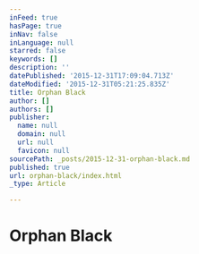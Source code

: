 ```yaml
---
inFeed: true
hasPage: true
inNav: false
inLanguage: null
starred: false
keywords: []
description: ''
datePublished: '2015-12-31T17:09:04.713Z'
dateModified: '2015-12-31T05:21:25.835Z'
title: Orphan Black
author: []
authors: []
publisher:
  name: null
  domain: null
  url: null
  favicon: null
sourcePath: _posts/2015-12-31-orphan-black.md
published: true
url: orphan-black/index.html
_type: Article

---
```

# Orphan Black
